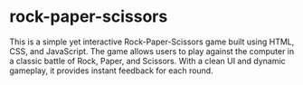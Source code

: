 # rock-paper-scissors
This is a simple yet interactive Rock-Paper-Scissors game built using HTML, CSS, and JavaScript. The game allows users to play against the computer in a classic battle of Rock, Paper, and Scissors. With a clean UI and dynamic gameplay, it provides instant feedback for each round.
